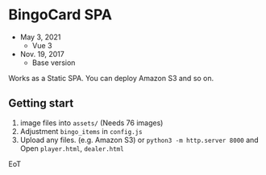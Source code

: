 # BingoCard SPA

* May 3, 2021
   * Vue 3
* Nov. 19, 2017
   * Base version

Works as a Static SPA. You can deploy Amazon S3 and so on.

## Getting start

1. image files into `assets/` (Needs 76 images)
2. Adjustment `bingo_items` in `config.js`
3. Upload any files. (e.g. Amazon S3)  or `python3 -m http.server 8000`
   and Open `player.html`, `dealer.html`

EoT
